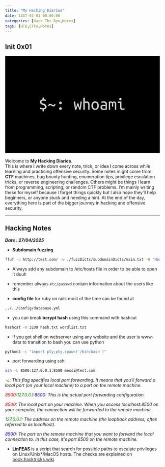 ```yaml
---
title: "My Hacking Diaries"
date: 1337-01-01 00:00:00 
categories: [Hack The Box,Notes]
tags: [HTB,CTFs,Notes]
---
```

## Init 0x01
![](../whoami.png)


Welcome to **My Hacking Diaries**.  
This is where I write down every note, trick, or idea I come across while learning and practicing offensive security. 
Some notes might come from **CTF** machines, bug bounty hunting, enumeration tips, privilege escalation tricks, or reverse engineering challenges. 
Others might be things I learn from programming, scripting, or random CTF problems. 
I’m mainly writing these for myself because I forget things quickly but I also hope they’ll help beginners, or anyone stuck and needing a hint. At the end of the day, everything here is part of the bigger journey in hacking and offensive security.

---

## Hacking Notes  
**_Date : 27/04/2025_**

- **Subdomain fuzzing**
```bash
ffuf -u http://test.com/ -w ./fuzzDicts/subdomainDicts/main.txt -H "Host:FUZZ.test.com"  -mc 200
```

- Always add any subdomain to /etc/hosts file in order to be able to open it duuh
- remember always `etc/passwd` contain information about the users like this 

- **config file** for ruby on rails most of the time can be found at 
```bash
../../config/database.yml
```
- you can break **bcrypt hash** using this command with hashcat
```bash
hashcat -m 3200 hash.txt wordlist.txt
```
- if you got shell on webserver using any website and the user is www-data to transition to bash you can use python 
```bash
python3 -c "import pty;pty.spawn('/bin/bash')"
```
- port forwarding using ssh 

```bash
ssh -L 8500:127.0.0.1:8500 messi@test.com 
```

_`-L`: This flag specifies local port forwarding. It means that you'll forward a local port (on your local machine) to a port on the remote machine._

_<span style="color:red;">8500</span>:<span style="color:green;">127.0.0.1</span>:<span style="color:blue;">8500</span>: This is the actual port forwarding configuration._

_<span style="color:red;">8500</span>: The local port on your machine. When you access localhost:8500 on your computer, the connection will be forwarded to the remote machine._

_<span style="color:green;">127.0.0.1</span>: The address on the remote machine (the loopback address, often referred to as localhost)._

_<span style="color:blue;">8500</span>: The port on the remote machine that you want to forward the local connection to. In this case, it's port 8500 on the remote machine._

- **[LinPEAS](https://github.com/peass-ng/PEASS-ng/tree/master/linPEAS)** is a script that search for possible paths to escalate privileges on Linux/Unix*/MacOS hosts. The checks are explained on [book.hacktricks.wiki](https://book.hacktricks.wiki)